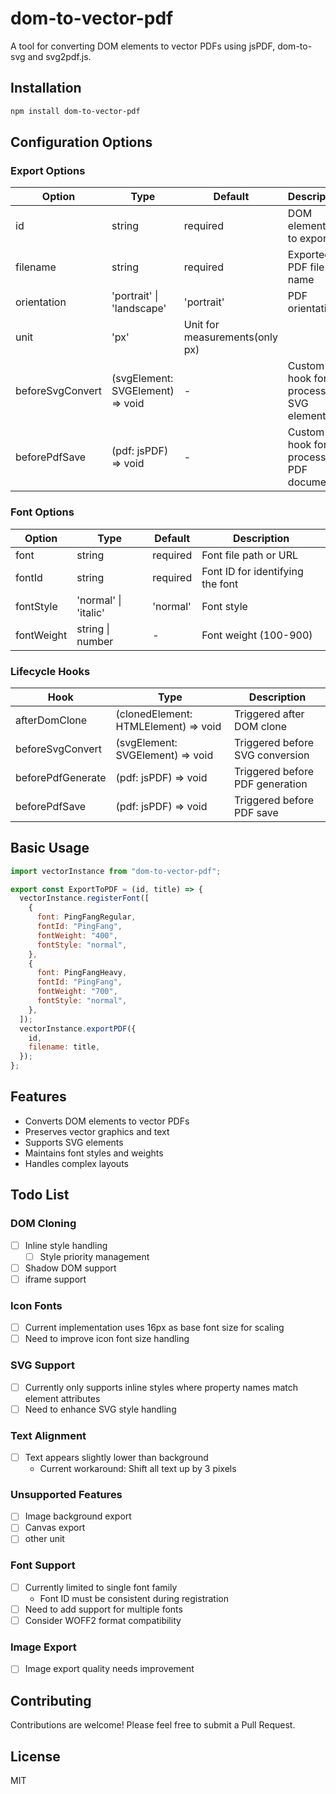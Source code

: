 # dom-to-vector-pdf

A tool for converting DOM elements to vector PDFs using jsPDF, dom-to-svg and svg2pdf.js.

## Installation

```bash
npm install dom-to-vector-pdf
```

## Configuration Options

### Export Options

| Option | Type | Default | Description |
|--------|------|---------|-------------|
| id | string | required | DOM element ID to export |
| filename | string | required | Exported PDF file name |
| orientation | 'portrait' \| 'landscape' | 'portrait' | PDF orientation |
| unit | 'px' | Unit for measurements(only px) |
| beforeSvgConvert | (svgElement: SVGElement) => void | - | Custom hook for processing SVG elements |
| beforePdfSave | (pdf: jsPDF) => void | - | Custom hook for processing PDF document |

### Font Options

| Option | Type | Default | Description |
|--------|------|---------|-------------|
| font | string | required | Font file path or URL |
| fontId | string | required | Font ID for identifying the font |
| fontStyle | 'normal' \| 'italic' | 'normal' | Font style |
| fontWeight | string \| number | - | Font weight (100-900) |

### Lifecycle Hooks

| Hook | Type | Description |
|------|------|-------------|
| afterDomClone | (clonedElement: HTMLElement) => void | Triggered after DOM clone |
| beforeSvgConvert | (svgElement: SVGElement) => void | Triggered before SVG conversion |
| beforePdfGenerate | (pdf: jsPDF) => void | Triggered before PDF generation |
| beforePdfSave | (pdf: jsPDF) => void | Triggered before PDF save |

## Basic Usage

```javascript
import vectorInstance from "dom-to-vector-pdf";

export const ExportToPDF = (id, title) => {
  vectorInstance.registerFont([
    {
      font: PingFangRegular,
      fontId: "PingFang",
      fontWeight: "400",
      fontStyle: "normal",
    },
    {
      font: PingFangHeavy,
      fontId: "PingFang",
      fontWeight: "700",
      fontStyle: "normal",
    },
  ]);
  vectorInstance.exportPDF({
    id,
    filename: title,
  });
};
```

## Features

- Converts DOM elements to vector PDFs
- Preserves vector graphics and text
- Supports SVG elements
- Maintains font styles and weights
- Handles complex layouts

## Todo List

### DOM Cloning
- [ ] Inline style handling
  - [ ] Style priority management
- [ ] Shadow DOM support
- [ ] iframe support

### Icon Fonts
- [ ] Current implementation uses 16px as base font size for scaling
- [ ] Need to improve icon font size handling

### SVG Support
- [ ] Currently only supports inline styles where property names match element attributes
- [ ] Need to enhance SVG style handling

### Text Alignment
- [ ] Text appears slightly lower than background
  - Current workaround: Shift all text up by 3 pixels

### Unsupported Features
- [ ] Image background export
- [ ] Canvas export
- [ ] other unit

### Font Support
- [ ] Currently limited to single font family
  - Font ID must be consistent during registration
- [ ] Need to add support for multiple fonts
- [ ] Consider WOFF2 format compatibility

### Image Export
- [ ] Image export quality needs improvement

## Contributing

Contributions are welcome! Please feel free to submit a Pull Request.

## License

MIT
